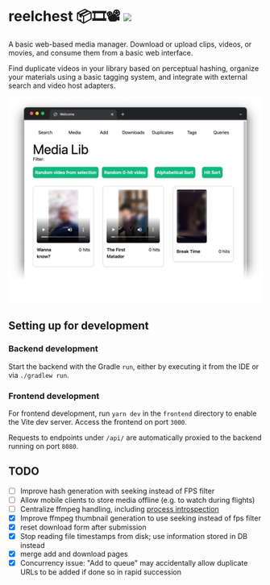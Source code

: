 # reelchest 📦🎞️📽️ ![](https://img.shields.io/badge/-in%20early%20development!-blueviolet)

A basic web-based media manager. Download or upload clips, videos, or movies, and consume them from a basic web
interface.

Find duplicate videos in your library based on perceptual hashing, organize your materials using a basic tagging system,
and integrate with external search and video host adapters.

![](screenshot.png)

## Setting up for development

### Backend development
Start the backend with the Gradle `run`, either by executing it from the IDE or via `./gradlew run`.

### Frontend development
For frontend development, run `yarn dev` in the `frontend` directory to enable the Vite dev server. Access the frontend on port `3000`.

Requests to endpoints under `/api/` are automatically proxied to the backend running on port `8080`.

## TODO

- [ ] Improve hash generation with seeking instead of FPS filter
- [ ] Allow mobile clients to store media offline (e.g. to watch during flights)
- [ ] Centralize ffmpeg handling,
  including [process introspection](https://stackoverflow.com/questions/43978018/ffmpeg-get-machine-readable-output)
- [x] Improve ffmpeg thumbnail generation to use seeking instead of fps filter
- [x] reset download form after submission
- [x] Stop reading file timestamps from disk; use information stored in DB instead
- [x] merge add and download pages
- [x] Concurrency issue: "Add to queue" may accidentally allow duplicate URLs to be added if done so in rapid succession
